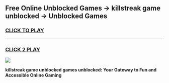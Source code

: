 
## Free Online Unblocked Games → killstreak game unblocked → Unblocked Games
<h3>
<a href="https://premium.freeplayer.one?title=killstreak_game_unblocked&ref=21F">CLICK TO PLAY</a></h3>
<hr>

<h3>
<a href="https://premium.freeplayer.one?title=killstreak_game_unblocked&ref=21F">CLICK 2 PLAY</a>
  
</h3>

<a href="https://premium.freeplayer.one?title=killstreak_game_unblocked&ref=21F/"><img src="https://clearcache.store/games.png"></a>


**killstreak game unblocked games unblocked: Your Gateway to Fun and Accessible Online Gaming**
